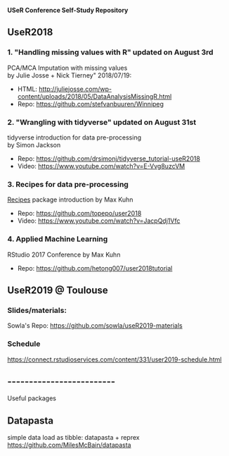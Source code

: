 **USeR Conference Self-Study Repository**

## UseR2018
### 1. "Handling missing values with R" updated on August 3rd
PCA/MCA Imputation with missing values   
by Julie Josse + Nick Tierney" 2018/07/19:  
- HTML: http://juliejosse.com/wp-content/uploads/2018/05/DataAnalysisMissingR.html    
- Repo: https://github.com/stefvanbuuren/Winnipeg  

### 2. "Wrangling with tidyverse" updated on August 31st
tidyverse introduction for data pre-processing   
by Simon Jackson  
- Repo:  https://github.com/drsimonj/tidyverse_tutorial-useR2018
- Video: https://www.youtube.com/watch?v=E-Vvg8uzcVM  

### 3. Recipes for data pre-processing
[Recipes](https://github.com/tidymodels/recipes) package introduction 
by Max Kuhn
- Repo: https://github.com/topepo/user2018  
- Video: https://www.youtube.com/watch?v=JacpQdj1Vfc  
 
### 4. Applied Machine Learning
RStudio 2017 Conference by Max Kuhn 
- Repo: https://github.com/hetong007/user2018tutorial  

## UseR2019 @ Toulouse
### Slides/materials: 
Sowla's Repo: https://github.com/sowla/useR2019-materials  

### Schedule
https://connect.rstudioservices.com/content/331/user2019-schedule.html


## -------------------------
Useful packages  
## Datapasta
simple data load as tibble: datapasta + reprex   
https://github.com/MilesMcBain/datapasta
